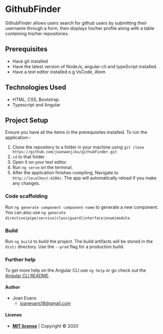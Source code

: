 # GithubFinder
GithubFinder allows users search for github users by submitting their username through a form, then displays his/her profile along with a table containing his/her repositories.


## Prerequisites
- Have git installed
- Have the latest version of NodeJs, angular-cli and typeScript installed.
- Have a text editor installed e.g VsCode, Atom

## Technologies Used
- HTML, CSS, Bootstrap.
- Typescript and Angular

## Project Setup
Ensure you have all the items in the prerequisites installed. To run the application:-
1. Clone the repository to a folder in your machine using `git clone https://github.com/joanwanjiku/githubFinder.git`
2. `cd` to that folder.
3. Open it on your text editor.
4. Run `ng serve` on the terminal.
5. After the application finishes compiling, Navigate to `http://localhost:4200/`. The app will automatically reload if you make any changes.

### Code scaffolding

Run `ng generate component component-name` to generate a new component. You can also use `ng generate directive|pipe|service|class|guard|interface|enum|module`.

### Build

Run `ng build` to build the project. The build artifacts will be stored in the `dist/` directory. Use the `--prod` flag for a production build.

### Further help

To get more help on the Angular CLI use `ng help` or go check out the [Angular CLI README](https://github.com/angular/angular-cli/blob/master/README.md).

#### Author
- Joan Evans
    - joanevans18@gmail.com

#### License
-  **[MIT license](http://opensource.org/licenses/mit-license.php)** | Copyright &copy; 2020
 

